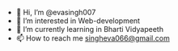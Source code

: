 - 👋 Hi, I’m @evasingh007
- 👀 I’m interested in Web-development
- 🌱 I’m currently learning in Bharti Vidyapeeth 
- 📫 How to reach me singheva066@gmail.com
  

<!---
evasingh007/evasingh007 is a ✨ special ✨ repository because its `README.md` (this file) appears on your GitHub profile.
You can click the Preview link to take a look at your changes.
--->
